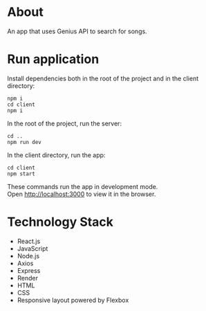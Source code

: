 # About

An app that uses Genius API to search for songs.

# Run application

Install dependencies both in the root of the project and in the client directory:

```shell
npm i
cd client 
npm i
```

In the root of the project, run the server:

```shell
cd ..
npm run dev
```

In the client directory, run the app:

```shell
cd client 
npm start
```

These commands run the app in development mode.\
Open [http://localhost:3000](http://localhost:3000) to view it in the browser.

# Technology Stack

- React.js
- JavaScript
- Node.js
- Axios
- Express
- Render
- HTML
- CSS
- Responsive layout powered by Flexbox
